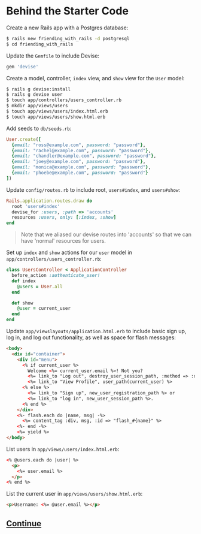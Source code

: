 # Behind the Starter Code

Create a new Rails app with a Postgres database:

```bash
$ rails new friending_with_rails -d postgresql
$ cd friending_with_rails
```
Update the `Gemfile` to include Devise:

```ruby
gem 'devise'
```

Create a model, controller, `index` view, and `show` view for the `User` model:

```bash
$ rails g devise:install
$ rails g devise user
$ touch app/controllers/users_controller.rb
$ mkdir app/views/users
$ touch app/views/users/index.html.erb
$ touch app/views/users/show.html.erb
```

Add seeds to `db/seeds.rb`:

```ruby
User.create([
  {email: "ross@example.com", password: "password"},
  {email: "rachel@example.com", password: "password"},
  {email: "chandler@example.com", password: "password"},
  {email: "joey@example.com", password: "password"},
  {email: "monica@example.com", password: "password"},
  {email: "phoebe@example.com", password: "password"}
])
```

Update `config/routes.rb` to include root, `users#index`, and `users#show`:

```ruby
Rails.application.routes.draw do
  root 'users#index'
  devise_for :users, :path => 'accounts'
  resources :users, only: [:index, :show]
end
```
> Note that we aliased our devise routes into 'accounts' so that we can have 'normal' resources for users.

Set up  `index` and `show` actions for our `user` model in `app/controllers/users_controller.rb`:

```ruby
class UsersController < ApplicationController
  before_action :authenticate_user!
  def index
    @users = User.all
  end

  def show
    @user = current_user
  end
end
```

Update `app/viewslayouts/application.html.erb` to include basic sign up, log in, and log out functionality, as well as space for flash messages:

```html
<body>
  <div id="container">
    <div id="menu">
      <% if current_user %>
        Welcome <%= current_user.email %>! Not you?
        <%= link_to "Log out", destroy_user_session_path, :method => :delete %> |
        <%= link_to "View Profile", user_path(current_user) %>
      <% else %>
        <%= link_to "Sign up", new_user_registration_path %> or
        <%= link_to "log in", new_user_session_path %>.
      <% end %>
    </div>
    <%- flash.each do |name, msg| -%>
      <%= content_tag :div, msg, :id => "flash_#{name}" %>
    <%- end -%>
    <%= yield %>
</body>
```
List users in `app/views/users/index.html.erb`:

```html
<% @users.each do |user| %>
  <p>
    <%= user.email %>
  </p>
<% end %>
```

List the current user in `app/views/users/show.html.erb`:
```html
<p>Username: <%= @user.email %></p>
```
## [Continue](https://github.com/ga-dc/curriculum/tree/master/06-project-2/self_referential_associations)
